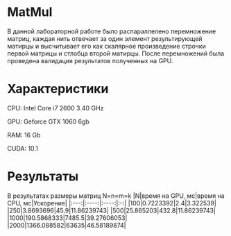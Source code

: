 # MatMul
 В данной лабораторной работе было распараллелено перемножение матриц, каждая нить отвечает за один элемент результирующей  матирцы и высчитывает его как скалярное произведение строчки первой матрицы и стлобца второй матирцы. После перемножений была проведена валидация результатов полученных на GPU.

# Характеристики
 CPU: Intel Core i7 2600 3.40 GHz
 
 GPU: Geforce GTX 1060 6gb
 
 RAM: 16 Gb
 
 CUDA: 10.1

# Результаты

 В результатах размеры матриц N=n=m=k
 |N|время на GPU, мс|время на CPU, мс|Ускорение|
 |:---:|:----:|:----:|:-:|
 |100|0.7223392|2.4|3.322539|
 |250|3.8693696|45.9|11.86239743|
 |500|25.865203|432.8|11.86239743|
 |1000|190.5868333|7485.5|39.27606053|
 |2000|1366.088582|63635|46.58189874|
